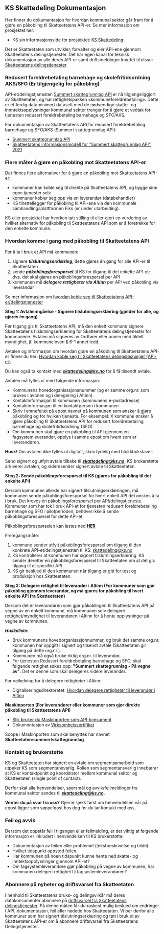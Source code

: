 ## KS Skattedeling Dokumentasjon

Her finner du dokumentasjon for hvordan kommunal sektor går fram for å gjøre en påkobling til Skatteetatens API-er. 
Se mer informasjon om prosjektet her: 
- KS sin informasjonsside for prosjektet: [KS Skattedeling](https://www.ks.no/skattedeling)

Det er Skatteetaten som utvikler, forvalter og eier API-ene gjennom Skatteetatens delingstjenester. Det har egen kanal for teknisk dokumentasjon av alle deres API-er samt driftsmeldinger knyttet til disse: [Skatteetatens delingstjenester](https://skatteetaten.github.io/datasamarbeid-api-dokumentasjon/index.html)

### Redusert foreldrebetaling barnehage og skolefritidsordning AKS/SFO (Er tilgjengelig for påkobling)
API-et/delingstjenesten [Summert skattegrunnlag API](https://skatteetaten.github.io/datasamarbeid-api-dokumentasjon/reference_summertskattegrunnlag.html) er nå tilgjengeliggjort av Skatteetaten, og har rettighetspakken «kommuneforeldrebetaling». Dette er et ferdig dataminimert datasett med de nødvendige skatte- og innntektsopplysninger  kommunal sektor trenger for å gjøre et vedtak for tjenesten redusert foreldrebetaling barnehage og SFO/AKS.   

For dokumentasjon av Skatteetatens API for redusert foreldrebetaling barnehage og SFO/AKS (Summert skattegrunnlag API): 
- [Summert skattegrunnlag API](https://skatteetaten.github.io/datasamarbeid-api-dokumentasjon/reference_summertskattegrunnlag.html)
- [Skatteetatens informasjonsmodell for "Summert skattegrunnlag API" 2021](https://skatteetaten.github.io/datasamarbeid-api-dokumentasjon/data_summertskattegrunnlag2021)

### Flere måter å gjøre en påkobling mot Skatteetatens API-er
Det finnes flere alternativer for å gjøre en påkobling mot Skatteetatens API-er:
- kommuner kan koble seg til direkte på Skatteetatens API, og bygge sine egne tjenester selv
- kommuner kobler seg opp via en leverandør (databehandler)
- KS tilrettellegger for påkobling til API-ene via den kommunale samhandlingsplattformen Fiks (er under utarbeiding). 

KS eller prosjektet har hverken tatt stilling til eller gjort en vurdering av hvilket alternativ for påkobling til Skatteetatens API som er å foretrekke for den enkelte kommune.  


### Hvordan komme i gang med påkobling til Skatteetatens API
For å ta i bruk et API må kommunen: 
1. signere ***tilslutningserklæring***, dette gjøres én gang for alle API-er til Skatteetaten
2. sende ***påkoblingsforespørsel*** til KS for tilgang til det enkelte API-et: dvs. det skal gjøres en påkoblingsforespørsel per API
3. kommunen må ***delegere rettigheter via Altinn*** per API ved påkobling via leverandør

Se mer informasjon om [hvordan koble seg til Skatteetatens API-er/delingstjenester](https://www.ks.no/fagomrader/digitalisering/felleslosninger/deling-av-opplysninger-fra-skatteetaten/hvordan-koble-seg-til-skatteetatens-delingslosninger/) 

**Steg 1: Avtaleinngåelse - Signere tilslutningserklæring (gjelder for alle, og gjøres én gang)**

Før tilgang gis til Skatteetatens API, må den enkelt kommune signere Skatteetatens tilslutningserklæring for Skatteetatens delingstjenester for kommunene. Avtalen må signeres av Ordfører eller annen med tildelt myndighet, jf. kommuneloven § 6-1 annet ledd. 

Avtalen og informasjon om hvordan gjøre en påkobling til Skatteetatens API-er finner du her: [Hvordan koble seg til Skatteetatens delingsløsninger (API-er)](https://www.ks.no/fagomrader/digitalisering/felleslosninger/deling-av-opplysninger-fra-skatteetaten/hvordan-koble-seg-til-skatteetatens-delingslosninger/)

Du kan også ta kontakt med ***skattedeling@ks.no*** for å få tilsendt avtale. 


Avtalen må fylles ut med følgende informasjon:

- Kommunens hovedorganisasjonsnummer (og er samme org.nr. som brukes i avtalen og i delegering i Altinn). 
- Kontaktinformasjon til kommunen (kommunens e-postadresse)
- Kontaktinformasjon til en kontaktperson i kommunen
- Skriv i emnefeltet på epost navnet på kommunen som ønsker å gjøre påkobling og for hvilken tjeneste. For eksempel: X kommune ønsker å gjøre påkobling til Skatteetatens API for redusert foreldrebetaling barnehage og skolefritidsordning (SFO).
- Om kommunen skal gjøre en påkobling til API gjennom en fagsystemleverandør, opplys i samme epost om hvem som er leverandøren.

**Husk!** Om avtalen ikke fylles ut digitalt, skriv tydelig med blokkbokstaver.

Send signert og utfylt avtale tilbake til ***skattedeling@ks.no***. KS brukerstøtte arkiverer avtalen, og videresender signert avtale til Skatteetaten. 

**Steg 2: Sende påkoblingsforespørsel til KS (gjøres for påkobling til det enkelte API)**

Dersom kommunen allerde har signert tilslutningserklæringen, må kommunen sende påkoblingsforespørsel for hvert enkelt API det ønskes å ta i bruk. Det kreves én påkoblingsforespørsel per API/delingstjeneste. Kommuner som har tok i bruk API-et for tjenesten redusert foreldrebetaling barnehage og SFO i pilotperioden, behøver ikke å sende påkoblingsforespørsel for dette API-et.   

Påkoblingsforespørselen kan lastes ned [**HER**](https://www.ks.no/fagomrader/digitalisering/felleslosninger/deling-av-opplysninger-fra-skatteetaten/hvordan-koble-seg-til-skatteetatens-delingslosninger/)

Fremgangsmåte: 
1. kommune sender utfylt påkoblingsforespørsel om tilgang til den konkrete API-et/delingstjenesten til KS: skattedeling@ks.no
2. KS kontrollerer at kommunen har signert tilslutningserklæring. KS sender deretter en påkoblingsforespørsel til Skatteetaten om at det gis tilgang til et spesifikt      API.
3. KS gir beskjed til den kommunen når tilgang er gitt for test og produksjon hos Skatteetaten. 


**Steg 3: Delegere rettighet til leverandør i Altinn (For kommuner som gjør påkobling gjennom leverandør, og må gjøres for påkobling til hvert enkelte API fra Skatteetaten)**

Dersom det er leverandøren som gjør påkoblingen til Skatteetatens API på vegne av en enkelt kommune, må kommunen selv delegere rettighet/myndighet til leverandøren i Altinn for å hente opplysninger på vegne av kommunen. 

***Huskeliste:*** 
- Bruk kommunens hovedorganisasjonnummer, og bruk det samme org.nr. kommunen har oppgitt i signert og tilsendt avtale (Skatteetaten gir tilgang på dette org.nr.).
- Kommunen må også bruke riktig org.nr. til leverandør.
- For tjenesten Redusert foreldrebetaling barnehage og SFO, skal følgende rettighet søkes opp: **"Summert skattegrunnlag - På vegne av"**. Det er denne som skal delegeres videre leverandør.

For veiledning for å delegere rettigheter i Altinn:

- Digitaliseringsdirektoratet: [Hvordan delegere rettigheter til leverandør i Altinn](https://vimeo.com/533856189)

**Maskinporten (For leverandører eller kommuner som gjør direkte påkobling til Skatteetatens API)**
- [Slik bruker du Maskinporten som API-konsument](https://docs.digdir.no/docs/Maskinporten/maskinporten_guide_apikonsument.html)
- Dokumentasjon av [Virksomhetssertifikat](https://skatteetaten.github.io/datasamarbeid-api-dokumentasjon/about_virksomhetssertifikat.html)

Scope i Maskinporten som skal benyttes har navnet **Skatteetaten:summertskattegrunnlag**

### Kontakt og brukerstøtte
KS og Skatteetaten har signert en avtale om segmentsamarbeid som utpeker KS som segmentansvarlig. Rollen som segmentansvarlig innebærer at KS er kontaktpunkt og koordinator mellom kommunal sektor og Skatteetaten (single point of contact). 

Derfor skal alle henvendelser, spørsmål og avvik/feilmeldinger fra kommunal sektor sendes til ***skattedeling@ks.no.***

**Venter du på svar fra oss?** 
Gjerne sjekk først om henvendelsen vår på epost ligger som søppelpost hos deg før du tar kontakt med oss. 

### Feil og avvik ###

Dersom det oppstår feil i tilgangen eller feilmelding, er det viktig at følgende informasjon er inkludert i henvendelsen til KS brukerstøtte:
- Dokumentasjon av feilen eller problemet (tekstbeskrivelse og bilde). 
- Hvilket tidspunkt oppstod feilen.
- Har kommunen på noen tidspunkt kunne hente ned skatte- og inntektsopplysninger gjennom API-et? 
- Om fagsystemleverandøre gjør påkobling på vegne av kommunen, har kommunen delegert rettighet til fagsystemleverandøren? 


### Abonnere på nyheter og driftsvarsel fra Skatteetaten ###
I henhold til Skatteetatens bruks- og delingsvilkår må deres datakonsumenter abonnere på [driftsvarsel fra Skatteetatens delingstjenester](https://skatteetaten.github.io/datasamarbeid-api-dokumentasjon/tag_news.html). På denne måten får du raskest mulig beskjed om endringer i API, dokumentasjon, feil eller nedetid hos Skatteetaten. Vi ber derfor alle kommuner som har signert tilslutningserklæring og tatt i bruk et av Skatteetatens API-er om å abonnere driftsvarsel fra Skatteetatens Delingstjenester. 





